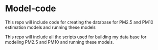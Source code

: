 # Model-code
This repo will include code for creating the database for PM2.5 and PM10 estimation models and running these models 

This repo will include all the scripts used for building my data base for modeling PM2.5 and PM10 and running these models.